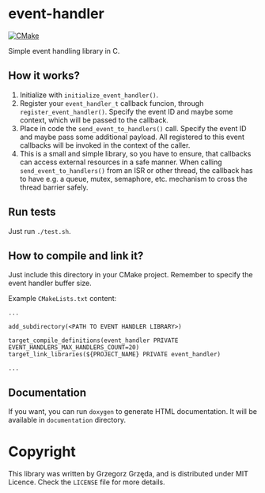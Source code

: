 # event-handler
[![CMake](https://github.com/grzegorz-grzeda/event-handler/actions/workflows/cmake.yml/badge.svg)](https://github.com/grzegorz-grzeda/event-handler/actions/workflows/cmake.yml)

Simple event handling library in C.

## How it works?
1. Initialize with `initialize_event_handler()`.
1. Register your `event_handler_t` callback funcion, through `register_event_handler()`. Specify the event ID and
maybe some context, which will be passed to the callback.
1. Place in code the `send_event_to_handlers()` call. Specify the event ID and maybe pass some additional payload.
All registered to this event callbacks will be invoked in the context of the caller.
1. This is a small and simple library, so you have to ensure, that callbacks can access external resources in a safe
manner. When calling `send_event_to_handlers()` from an ISR or other thread, the callback has to have e.g. a queue, 
mutex, semaphore, etc. mechanism to cross the thread barrier safely.

## Run tests
Just run `./test.sh`.

## How to compile and link it?

Just include this directory in your CMake project. Remember to specify the event handler buffer size.

Example `CMakeLists.txt` content:
```
...

add_subdirectory(<PATH TO EVENT HANDLER LIBRARY>)

target_compile_definitions(event_handler PRIVATE EVENT_HANDLERS_MAX_HANDLERS_COUNT=20)
target_link_libraries(${PROJECT_NAME} PRIVATE event_handler)

...
```

## Documentation
If you want, you can run `doxygen` to generate HTML documentation. It will be available in `documentation` 
directory.


# Copyright
This library was written by Grzegorz Grzęda, and is distributed under MIT Licence. Check the `LICENSE` file for
more details.